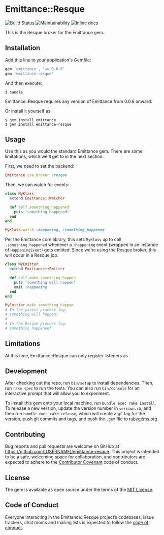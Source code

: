 # Emittance::Resque

[![Build Status](https://travis-ci.org/aastronautss/emittance-resque.svg?branch=master)](https://travis-ci.org/aastronautss/emittance-resque)
[![Maintainability](https://api.codeclimate.com/v1/badges/c22a0799f16cb43c2063/maintainability)](https://codeclimate.com/github/aastronautss/emittance-resque/maintainability)
[![Inline docs](http://inch-ci.org/github/aastronautss/emittance-resque.svg?branch=master)](http://inch-ci.org/github/aastronautss/emittance-resque)

This is the Resque broker for the Emittance gem.

## Installation

Add this line to your application's Gemfile:

```ruby
gem 'emittance', '=> 0.0.6'
gem 'emittance-resque'
```

And then execute:

    $ bundle

Emittance::Resque requires any version of Emittance from 0.0.6 onward.

Or install it yourself as:

    $ gem install emittance
    $ gem install emittance-resque

## Usage

Use this as you would the standard Emittance gem. There are some limitations, which we'll get to in the next section.

First, we need to set the backend:

```ruby
Emittance.use_broker :resque
```

Then, we can watch for events:

```ruby
class MyKlass
  extend Emittance::Watcher

  def self.something_happened
    puts 'something happened!'
  end
end

MyKlass.watch :happening, :something_happened
```

Per the Emittance core library, this sets `MyKlass` up to call `.something_happened` whenever a `:happening` event (wrapped in an instance of `HappeningEvent`) gets emitted. Since we're using the Resque broker, this will occur in a Resque job.

```ruby
class MyEmitter
  extend Emittance::Emitter

  def self.make_something_happen
    puts 'something will happen'
    emit :happening
  end
end

MyEmitter.make_something_happen
# In the parent process log:
# something will happen!
#
# In the Resque process log:
# something happened!
```

## Limitations

At this time, Emittance::Resque can only register listeners as

## Development

After checking out the repo, run `bin/setup` to install dependencies. Then, run `rake spec` to run the tests. You can also run `bin/console` for an interactive prompt that will allow you to experiment.

To install this gem onto your local machine, run `bundle exec rake install`. To release a new version, update the version number in `version.rb`, and then run `bundle exec rake release`, which will create a git tag for the version, push git commits and tags, and push the `.gem` file to [rubygems.org](https://rubygems.org).

## Contributing

Bug reports and pull requests are welcome on GitHub at https://github.com/[USERNAME]/emittance-resque. This project is intended to be a safe, welcoming space for collaboration, and contributors are expected to adhere to the [Contributor Covenant](http://contributor-covenant.org) code of conduct.

## License

The gem is available as open source under the terms of the [MIT License](https://opensource.org/licenses/MIT).

## Code of Conduct

Everyone interacting in the Emittance::Resque project’s codebases, issue trackers, chat rooms and mailing lists is expected to follow the [code of conduct](https://github.com/[USERNAME]/emittance-resque/blob/master/CODE_OF_CONDUCT.md).
